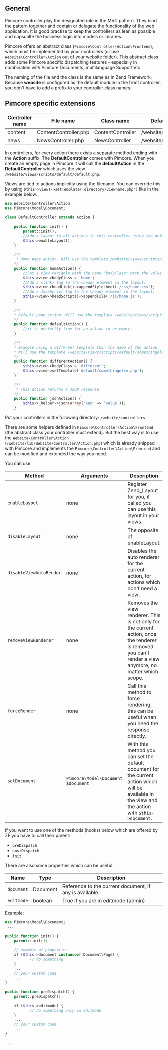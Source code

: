 ## General

Pimcore controller play the designated role in the MVC pattern. They bind the pattern together and contain or delegate 
the functionality of the web application. It is good practise to keep the controllers as lean as possible and capsualte
the business logic into models or libraries. 

Pimcore offers an abstract class (```Pimcore\Controller\Action\Frontend```), which must be implemented by your controllers 
(or use ```Website\Controller\Action``` out of your website folder). This abstract class adds some Pimcore specific 
 dispatching features - especially in combination with Pimcore Documents, multilanguage Support etc. 

The naming of the file and the class is the same as in Zend Framework. 
Because **website** is configured as the default module in the front controller, you don't have to add a prefix to your 
controller class names.

## Pimcore specific extensions

| Controller name | File name             | Class name        | Default view directory         |
|-----------------|-----------------------|-------------------|--------------------------------|
| content         | ContentController.php | ContentController | /website/views/scripts/content |
| news            | NewsController.php    | NewsController    | /website/views/scripts/news    |

In controllers, for every action there exists a separate method ending with the **Action** suffix. 
The **DefaultController** comes with Pimcore. When you create an empty page in Pimcore it will call 
the **defaultAction** in the **DefaultController** which uses the view ```/website/views/scripts/default/default.php```. 

Views are tied to actions implicitly using the filename. You can override this by using ```$this->views->setTemplate('directory/viewname.php')```
 like in the example below.

```php
use Website\Controller\Action;
use Pimcore\Model\Document;
 
class DefaultController extends Action {
 
    public function init() {
        parent::init();
        //Add a layout to all actions in this controller using the default layout at website/views/layouts/layout.php
        $this->enableLayout();
    }
     
    /**
     * Home page action. Will use the template /website/views/scripts/default/home.php as view.
    */
    public function homeAction() {
        //Set a view variable with the name "bodyClass" with the value "home"
        $this->view->bodyClass = 'home';
        //Add a <link> tag to the <head> element in the layout.
        $this->view->headLink()->appendStylesheet('/css/home.css');
        //Add a JavaScript tag to the <head> element in the layout.
        $this->view->headScript()->appendFile('/js/home.js');
    }
     
    /**
    * Default page action. Will use the template /website/views/scripts/default/default.php as view.
    */
    public function defaultAction() {
        //it is perfectly fine for an action to be empty.
    }
    
    /**
    * Example using a different template than the name of the action.
    * Will use the template /website/views/scripts/default/somethingelse.php as view.
    */
    public function differentAction() {
        $this->view->bodyClass = 'different';
        $this->view->setTemplate('default/somethingelse.php');
    }
    
    /**
     * This action returns a JSON response. 
    */
    public function jsonAction() {
        $this->_helper->json(array('key' => 'value'));
    }
```

Put your controllers in the following directory: ```/website/controllers```

There are some helpers defined in ```Pimcore\Controller\Action\Frontend``` (the abstract class your controller must extend). 
But the best way is to use the ```Website\Controller\Action``` (```/website/lib/Website/Controller/Action.php```) which is already shipped with Pimcore 
and implements the ```Pimcore\Controller\Action\Frontend``` and can be modified and extended the way you need.

You can use:

| Method                | Arguments                                    | Description                                                                                                                                              |
|-----------------------|----------------------------------------------|----------------------------------------------------------------------------------------------------------------------------------------------------------|
| ```enableLayout```          | none                                   | Register Zend_Layout for you, if called you can use this layout in your views.                                                                           |
| ```disableLayout```         | none                                   | The opposite of enableLayout.                                                                                                                            |
| ```disableViewAutoRender``` | none                                   | Disables the auto renderer for the current action, for actions which don't need a view.                                                                  |
| ```removeViewRenderer```    | none                                   | Removes the view renderer. This is not only for the current action, once the renderer is removed you can't render a view anymore, no matter which scope. |
| ```forceRender```           | none                                   | Call this method to force rendering, this can be useful when you need the response directly.                                                             |
| ```setDocument```           | ```Pimcore\Model\Document $document``` | With this method you can set the default document for the current action which will be available in the view and the action with ```$this->document.```  |

If you want to use one of the methods (hooks) below which are offered by ZF you have to call their parent:

* ```preDispatch```
* ```postDispatch```
* ```init```

There are also some properties which can be useful:

| Name           | Type     | Description                                              |
|----------------|----------|----------------------------------------------------------|
| ```document``` | Document | Reference to the current document, if any is available.  |
| ```editmode``` | boolean  | True if you are in editmode (admin)                      |


Example:

```php
use Pimcore\Model\Document;
 ...
 
public function init() {
    parent::init();
     
    // example of properties
    if ($this->document instanceof Document\Page) {
           // do something
    }
    ...
    // your custom code
    ...
}
 
public function preDispatch() {
    parent::preDispatch();
     
    if ($this->editmode) {
           // do something only in editmode
    }
    ...
    // your custom code
    ...
}
 
...
```
